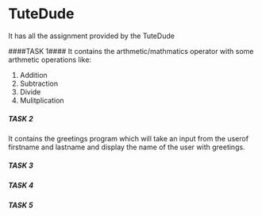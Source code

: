 # TuteDude
It has all the assignment provided by the TuteDude


####TASK 1####
It contains the arthmetic/mathmatics operator with  some arthmetic operations like:
1. Addition
2. Subtraction
3. Divide
4. Mulitplication

##### TASK 2 ####
It contains the greetings program which will take an input from the userof firstname and lastname and display the name of the user with greetings.

##### TASK 3 ####

##### TASK 4 ####

##### TASK 5 ####
